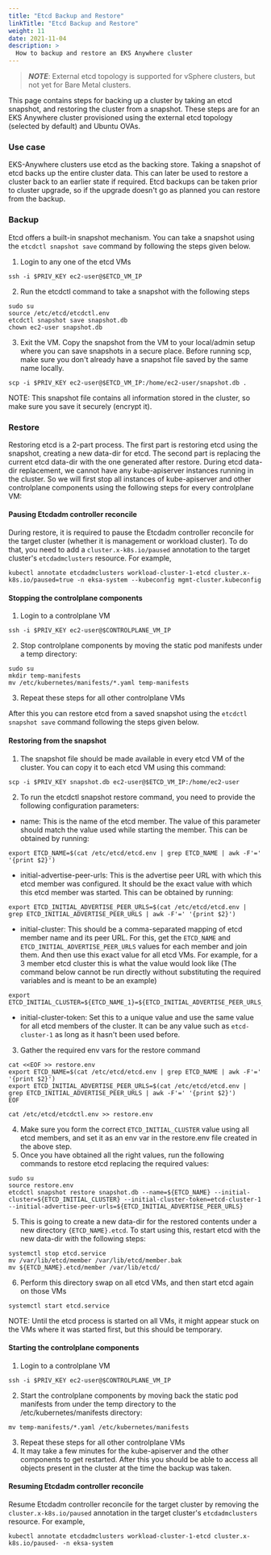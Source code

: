 ```yaml
---
title: "Etcd Backup and Restore"
linkTitle: "Etcd Backup and Restore"
weight: 11
date: 2021-11-04
description: >
  How to backup and restore an EKS Anywhere cluster
---
```


>**_NOTE_**: External etcd topology is supported for vSphere clusters, but not yet for Bare Metal clusters.
>

This page contains steps for backing up a cluster by taking an etcd snapshot, and restoring the cluster from a snapshot. These steps are for an EKS Anywhere cluster provisioned using the external etcd topology (selected by default) and Ubuntu OVAs.

### Use case

EKS-Anywhere clusters use etcd as the backing store. Taking a snapshot of etcd backs up the entire cluster data. This can later be used to restore a cluster back to an earlier state if required. Etcd backups can be taken prior to cluster upgrade, so if the upgrade doesn't go as planned you can restore from the backup.


### Backup

Etcd offers a built-in snapshot mechanism. You can take a snapshot using the `etcdctl snapshot save` command by following the steps given below. 

1. Login to any one of the etcd VMs
```
ssh -i $PRIV_KEY ec2-user@$ETCD_VM_IP
```
2. Run the etcdctl command to take a snapshot with the following steps
```
sudo su
source /etc/etcd/etcdctl.env
etcdctl snapshot save snapshot.db
chown ec2-user snapshot.db
```
3. Exit the VM. Copy the snapshot from the VM to your local/admin setup where you can save snapshots in a secure place. Before running scp, make sure you don't already have a snapshot file saved by the same name locally. 
```
scp -i $PRIV_KEY ec2-user@$ETCD_VM_IP:/home/ec2-user/snapshot.db . 
```

NOTE: This snapshot file contains all information stored in the cluster, so make sure you save it securely (encrypt it).


### Restore

Restoring etcd is a 2-part process. The first part is restoring etcd using the snapshot, creating a new data-dir for etcd. The second part is replacing the current etcd data-dir with the one generated after restore. During etcd data-dir replacement, we cannot have any kube-apiserver instances running in the cluster. So we will first stop all instances of kube-apiserver and other controlplane components using the following steps for every controlplane VM:

#### Pausing Etcdadm controller reconcile

During restore, it is required to pause the Etcdadm controller reconcile for the target cluster (whether it is management or workload cluster). To do that, you need to add a `cluster.x-k8s.io/paused` annotation to the target cluster's `etcdadmclusters` resource. For example,
```
kubectl annotate etcdadmclusters workload-cluster-1-etcd cluster.x-k8s.io/paused=true -n eksa-system --kubeconfig mgmt-cluster.kubeconfig
```

#### Stopping the controlplane components
1. Login to a controlplane VM
```
ssh -i $PRIV_KEY ec2-user@$CONTROLPLANE_VM_IP
```
2. Stop controlplane components by moving the static pod manifests under a temp directory:
```
sudo su
mkdir temp-manifests
mv /etc/kubernetes/manifests/*.yaml temp-manifests
```
3. Repeat these steps for all other controlplane VMs

After this you can restore etcd from a saved snapshot using the `etcdctl snapshot save` command following the steps given below.

#### Restoring from the snapshot

1. The snapshot file should be made available in every etcd VM of the cluster. You can copy it to each etcd VM using this command:
```
scp -i $PRIV_KEY snapshot.db ec2-user@$ETCD_VM_IP:/home/ec2-user
```
2. To run the etcdctl snapshot restore command, you need to provide the following configuration parameters:
* name: This is the name of the etcd member. The value of this parameter should match the value used while starting the member. This can be obtained by running:
```
export ETCD_NAME=$(cat /etc/etcd/etcd.env | grep ETCD_NAME | awk -F'=' '{print $2}')
```  
* initial-advertise-peer-urls: This is the advertise peer URL with which this etcd member was configured. It should be the exact value with which this etcd member was started. This can be obtained by running:
```
export ETCD_INITIAL_ADVERTISE_PEER_URLS=$(cat /etc/etcd/etcd.env | grep ETCD_INITIAL_ADVERTISE_PEER_URLS | awk -F'=' '{print $2}')
```
* initial-cluster: This should be a comma-separated mapping of etcd member name and its peer URL. For this, get the `ETCD_NAME` and `ETCD_INITIAL_ADVERTISE_PEER_URLS` values for each member and join them. And then use this exact value for all etcd VMs. For example, for a 3 member etcd cluster this is what the value would look like (The command below cannot be run directly without substituting the required variables and is meant to be an example)
```
export ETCD_INITIAL_CLUSTER=${ETCD_NAME_1}=${ETCD_INITIAL_ADVERTISE_PEER_URLS_1},${ETCD_NAME_2}=${ETCD_INITIAL_ADVERTISE_PEER_URLS_2},${ETCD_NAME_3}=${ETCD_INITIAL_ADVERTISE_PEER_URLS_3}
```  
* initial-cluster-token: Set this to a unique value and use the same value for all etcd members of the cluster. It can be any value such as `etcd-cluster-1` as long as it hasn't been used before.  
3. Gather the required env vars for the restore command
```
cat <<EOF >> restore.env
export ETCD_NAME=$(cat /etc/etcd/etcd.env | grep ETCD_NAME | awk -F'=' '{print $2}')
export ETCD_INITIAL_ADVERTISE_PEER_URLS=$(cat /etc/etcd/etcd.env | grep ETCD_INITIAL_ADVERTISE_PEER_URLS | awk -F'=' '{print $2}')
EOF

cat /etc/etcd/etcdctl.env >> restore.env
```
4. Make sure you form the correct `ETCD_INITIAL_CLUSTER` value using all etcd members, and set it as an env var in the restore.env file created in the above step.
5. Once you have obtained all the right values, run the following commands to restore etcd replacing the required values:
```
sudo su
source restore.env
etcdctl snapshot restore snapshot.db --name=${ETCD_NAME} --initial-cluster=${ETCD_INITIAL_CLUSTER} --initial-cluster-token=etcd-cluster-1 --initial-advertise-peer-urls=${ETCD_INITIAL_ADVERTISE_PEER_URLS}
```
5. This is going to create a new data-dir for the restored contents under a new directory `{ETCD_NAME}.etcd`. To start using this, restart etcd with the new data-dir with the following steps:
```
systemctl stop etcd.service
mv /var/lib/etcd/member /var/lib/etcd/member.bak
mv ${ETCD_NAME}.etcd/member /var/lib/etcd/
```
6. Perform this directory swap on all etcd VMs, and then start etcd again on those VMs
```
systemctl start etcd.service
```
NOTE: Until the etcd process is started on all VMs, it might appear stuck on the VMs where it was started first, but this should be temporary.

#### Starting the controlplane components
1. Login to a controlplane VM
```
ssh -i $PRIV_KEY ec2-user@$CONTROLPLANE_VM_IP
```
2. Start the controlplane components by moving back the static pod manifests from under the temp directory to the /etc/kubernetes/manifests directory:
```
mv temp-manifests/*.yaml /etc/kubernetes/manifests
```
3. Repeat these steps for all other controlplane VMs
4. It may take a few minutes for the kube-apiserver and the other components to get restarted. After this you should be able to access all objects present in the cluster at the time the backup was taken.

#### Resuming Etcdadm controller reconcile

Resume Etcdadm controller reconcile for the target cluster by removing the `cluster.x-k8s.io/paused` annotation in the target cluster's `etcdadmclusters` resource. For example,
```
kubectl annotate etcdadmclusters workload-cluster-1-etcd cluster.x-k8s.io/paused- -n eksa-system
```
